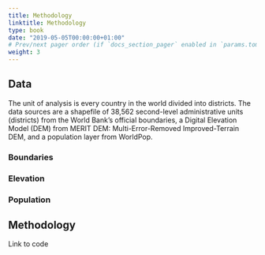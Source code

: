 ```yaml
---
title: Methodology
linktitle: Methodology
type: book
date: "2019-05-05T00:00:00+01:00"
# Prev/next pager order (if `docs_section_pager` enabled in `params.toml`)
weight: 3
---
```


## Data 

The unit of analysis is every country in the world divided into districts. The data sources are a shapefile of 38,562 second-level administrative units (districts) from the World Bank’s official boundaries, a Digital Elevation Model (DEM) from MERIT DEM: Multi-Error-Removed Improved-Terrain DEM, and a population layer from WorldPop. 

### Boundaries 
### Elevation 
### Population 

## Methodology 

Link to code
